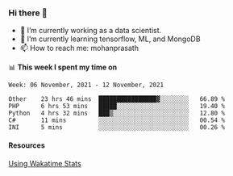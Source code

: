 ### Hi there 👋

- 🔭 I’m currently working as a data scientist.
- 🌱 I’m currently learning tensorflow, ML, and MongoDB
- 📫 How to reach me: mohanprasath

📊 **This week I spent my time on**
<!--START_SECTION:waka-->
```text
Week: 06 November, 2021 - 12 November, 2021

Other    23 hrs 46 mins  ████████████████▓░░░░░░░░   66.89 % 
PHP      6 hrs 53 mins   █████░░░░░░░░░░░░░░░░░░░░   19.40 % 
Python   4 hrs 32 mins   ███▒░░░░░░░░░░░░░░░░░░░░░   12.80 % 
C#       11 mins         ░░░░░░░░░░░░░░░░░░░░░░░░░   00.54 % 
INI      5 mins          ░░░░░░░░░░░░░░░░░░░░░░░░░   00.26 % 
```
<!--END_SECTION:waka-->

#### Resources
[Using Wakatime Stats](https://github.com/marketplace/actions/waka-readme)
